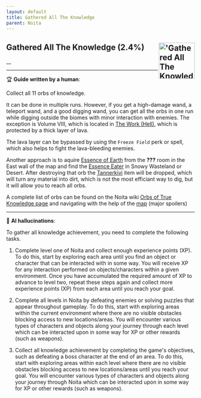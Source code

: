 ```yaml
---
layout: default
title: Gathered All The Knowledge
parent: Noita
---
```


## Gathered All The Knowledge (2.4%) <img align="right" src="https://cdn.cloudflare.steamstatic.com/steamcommunity/public/images/apps/881100/c888cdb9375f8dc2a7ef516ddfb7f2822917aecb.jpg" alt="'Gathered All The Knowledge' achievement icon" width="96" height="96">

__

---

:trophy: **Guide written by a human**:

Collect all 11 orbs of knowledge.

It can be done in multiple runs. However, if you get a high-damage wand, a teleport wand, and a good digging wand, you can get all the orbs in one run while digging outside the biomes with minor interaction with enemies. The exception is Volume VIII, which is located in [The Work (Hell)](<https://noita.wiki.gg/wiki/The_Work_(Hell)>), which is protected by a thick layer of lava.

The lava layer can be bypassed by using the `Freeze Field` perk or spell, which also helps to fight the lava-bleeding enemies.

Another approach is to aquire [Essence of Earth](https://noita.wiki.gg/wiki/Essences) from the **???** room in the East wall of the map and find the [Essence Eater](https://noita.wiki.gg/wiki/Essence_Eater) in Snowy Wasteland or Desert. After destroying that orb the [Tannerkivi](https://noita.wiki.gg/wiki/Tannerkivi) item will be dropped, which will turn any material into dirt, which is not the most efficiant way to dig, but it will allow you to reach all orbs.

A complete list of orbs can be found on the Noita wiki [Orbs of True Knowledge page](https://noita.wiki.gg/wiki/Orb_of_True_Knowledge) and navigating with the help of the [map](https://noita.wiki.gg/wiki/Maps) (major spoilers)

---

:robot: **AI hallucinations**:

To gather all knowledge achievement, you need to complete the following tasks.

1. Complete level one of Noita and collect enough experience points (XP). To do this, start by exploring each area until you find an object or character that can be interacted with in some way. You will receive XP for any interaction performed on objects/characters within a given environment. Once you have accumulated the required amount of XP to advance to level two, repeat these steps again and collect more experience points (XP) from each area until you reach your goal.

2. Complete all levels in Noita by defeating enemies or solving puzzles that appear throughout gameplay. To do this, start with exploring areas within the current environment where there are no visible obstacles blocking access to new locations/areas. You will encounter various types of characters and objects along your journey through each level which can be interacted upon in some way for XP or other rewards (such as weapons).

3. Collect all knowledge achievement by completing the game's objectives, such as defeating a boss character at the end of an area. To do this, start with exploring areas within each level where there are no visible obstacles blocking access to new locations/areas until you reach your goal. You will encounter various types of characters and objects along your journey through Noita which can be interacted upon in some way for XP or other rewards (such as weapons).
